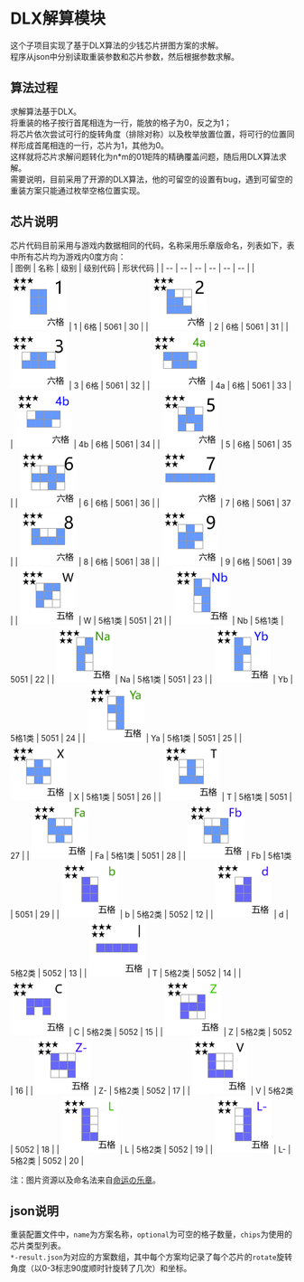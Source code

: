 # DLX解算模块
这个子项目实现了基于DLX算法的少钱芯片拼图方案的求解。  
程序从json中分别读取重装参数和芯片参数，然后根据参数求解。  

## 算法过程
求解算法基于DLX。  
将重装的格子按行首尾相连为一行，能放的格子为0，反之为1；  
将芯片依次尝试可行的旋转角度（排除对称）以及枚举放置位置，将可行的位置同样形成首尾相连的一行，芯片为1，其他为0。  
这样就将芯片求解问题转化为n*m的01矩阵的精确覆盖问题，随后用DLX算法求解。  
需要说明，目前采用了开源的DLX算法，他的可留空的设置有bug，遇到可留空的重装方案只能通过枚举空格位置实现。  

## 芯片说明
芯片代码目前采用与游戏内数据相同的代码，名称采用乐章版命名，列表如下，表中所有芯片均为游戏内0度方向：  
| 图例 | 名称 | 级别 | 级别代码 | 形状代码 |
| -- | -- | -- | -- | -- | -- |
| ![1](./img/b_56-1-0.png) | 1 | 6格 | 5061 | 30 |
| ![2](./img/b_56-2-270.png) | 2 | 6格 | 5061 | 31 |
| ![3](./img/b_56-3-180.png) | 3 | 6格 | 5061 | 32 |
| ![4a](./img/b_56-41-0.png) | 4a | 6格 | 5061 | 33 |
| ![4b](./img/b_56-42-0.png) | 4b | 6格 | 5061 | 34 |
| ![5](./img/b_56-5-270.png) | 5 | 6格 | 5061 | 35 |
| ![6](./img/b_56-6-90.png) | 6 | 6格 | 5061 | 36 |
| ![7](./img/b_56-7-90.png) | 7 | 6格 | 5061 | 37 |
| ![8](./img/b_56-8-180.png) | 8 | 6格 | 5061 | 38 |
| ![9](./img/b_56-9-270.png) | 9 | 6格 | 5061 | 39 |
| ![W](./img/b_551-5-0.png) | W | 5格1类 | 5051 | 21 |
| ![Nb](./img/b_551-22-90.png) | Nb | 5格1类 | 5051 | 22 |
| ![Na](./img/b_551-21-270.png) | Na | 5格1类 | 5051 | 23 |
| ![Yb](./img/b_551-32-0.png) | Yb | 5格1类 | 5051 | 24 |
| ![Ya](./img/b_551-31-0.png) | Ya | 5格1类 | 5051 | 25 |
| ![X](./img/b_551-6-0.png) | X | 5格1类 | 5051 | 26 |
| ![T](./img/b_551-4-180.png) | T | 5格1类 | 5051 | 27 |
| ![Fa](./img/b_551-11-270.png) | Fa | 5格1类 | 5051 | 28 |
| ![Fb](./img/b_551-12-90.png) | Fb | 5格1类 | 5051 | 29 |
| ![b](./img/b_551-81-0.png) | b | 5格2类 | 5052 | 12 |
| ![d](./img/b_551-82-0.png) | d | 5格2类 | 5052 | 13 |
| ![I](./img/b_551-9-90.png) | T | 5格2类 | 5052 | 14 |
| ![C](./img/b_551-10-90.png) | C | 5格2类 | 5052 | 15 |
| ![Z](./img/b_551-111-90.png) | Z | 5格2类 | 5052 | 16 |
| ![Z-](./img/b_551-112-90.png) | Z- | 5格2类 | 5052 | 17 |
| ![V](./img/b_551-120-270.png) | V | 5格2类 | 5052 | 18 |
| ![L](./img/b_551-131-0.png) | L | 5格2类 | 5052 | 19 |
| ![L-](./img/b_551-132-0.png) | L- | 5格2类 | 5052 | 20 |

注：图片资源以及命名法来自[命运の乐章](https://github.com/hycdes/GFTool)。

## json说明
重装配置文件中，`name`为方案名称，`optional`为可空的格子数量，`chips`为使用的芯片类型列表。  
`*-result.json`为对应的方案数组，其中每个方案均记录了每个芯片的`rotate`旋转角度（以0-3标志90度顺时针旋转了几次）和坐标。  
